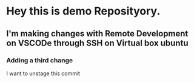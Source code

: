 # Hey this is demo Reposityory.

## I'm making changes with Remote Development on VSCODe through SSH on Virtual box ubuntu
### Adding a third change

I want to unstage this commit
